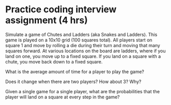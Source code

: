 # Practice coding interview assignment (4 hrs)

Simulate a game of Chutes and Ladders (aka Snakes and Ladders). This
game is played on a 10x10 grid (100 squares total). All players start
on square 1 and move by rolling a die during their turn and moving
that many squares forward. At various locations on the board are
ladders, where if you land on one, you move up to a fixed square. If
you land on a square with a chute, you move back down to a fixed
square. 

What is the average amount of time for a player to play the game?

Does it change when there are two players? How about 3? Why?

Given a single game for a single player, what are the probabilities
that the player will land on a square at every step in the game? 
